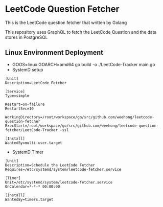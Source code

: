 # LeetCode Question Fetcher
This is the LeetCode question fetcher that written by Golang

This repository uses GraphQL to fetch the LeetCode Question and the data stores in PostgreSQL

## Linux Environment Deployment
- GOOS=linux GOARCH=amd64 go build -o ./LeetCode-Tracker main.go
- SystemD setup
```
[Unit]
Description=LeetCode Fetcher

[Service]
Type=simple

Restart=on-failure
RestartSec=10

WorkingDirectory=/root/workspace/go/src/github.com/weehong/leetcode-question-fetcher
ExecStart=/root/workspace/go/src/github.com/weehong/leetcode-question-fetcher/LeetCode-Tracker -ssl

[Install]
WantedBy=multi-user.target
```
- SystemD Timer
```
[Unit]
Description=Schedule the LeetCode Fetcher
Requires=/etc/systemd/system/leetcode-fetcher.service

[Timer]
Unit=/etc/systemd/system/leetcode-fetcher.service
OnCalendar=*-*-* 00:00:00

[Install]
WantedBy=timers.target
```
